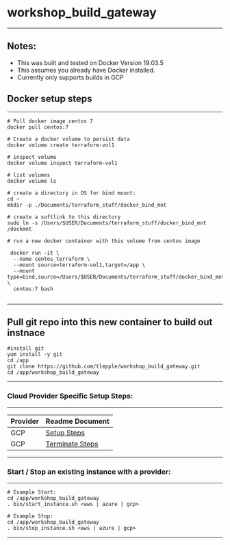 # workshop_build_gateway
---

Notes:
---
*  This was built and tested on Docker Version 19.03.5
*  This assumes you already have Docker installed.
*  Currently only supports builds in GCP

## Docker setup steps
---

```
# Pull docker image centos 7
docker pull centos:7

# Create a docker volume to persist data
docker volume create terraform-vol1

# inspect volume
docker volume inspect terraform-vol1

# list volumes
docker volume ls

# create a directory in OS for bind mount:
cd ~
mkdir -p ./Documents/terraform_stuff/docker_bind_mnt

# create a softlink to this directory
sudo ln -s /Users/$USER/Documents/terraform_stuff/docker_bind_mnt /dockmnt

# run a new docker container with this volume from centos image

 docker run -it \
  --name centos_terraform \
  --mount source=terraform-vol1,target=/app \
  --mount type=bind,source=/Users/$USER/Documents/terraform_stuff/docker_bind_mnt,target=/dockmnt \
  centos:7 bash
  
```


---
## Pull git repo into this new container to build out instnace

```
#install git
yum install -y git
cd /app
git clone https://github.com/tlepple/workshop_build_gateway.git
cd /app/workshop_build_gateway
```
---
### Cloud Provider Specific Setup Steps:
---

| Provider         | Readme Document  |
| ---------------- | ---------------- |
| GCP              | [Setup Steps](./gcp_readme.md)|
| GCP              | [Terminate Steps](./gcp_terminate_readme.md)|

---

###  Start / Stop an existing instance with a provider:

---

```
# Example Start:  
cd /app/workshop_build_gateway
. bin/start_instance.sh <aws | azure | gcp>

# Example Stop:  
cd /app/workshop_build_gateway
. bin/stop_instance.sh <aws | azure | gcp>
```

---
